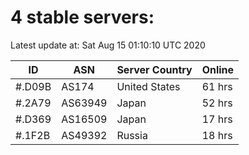 # 4 stable servers:

Latest update at: Sat Aug 15 01:10:10 UTC 2020

| ID | ASN | Server Country | Online |
| -- | --- | -------------- | ------ |
| #.D09B | AS174 | United States | 61 hrs |
| #.2A79 | AS63949 | Japan | 52 hrs |
| #.D369 | AS16509 | Japan | 17 hrs |
| #.1F2B | AS49392 | Russia | 18 hrs |

